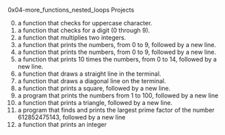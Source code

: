 0x04-more_functions_nested_loops Projects

0. a function that checks for uppercase character.
1. a function that checks for a digit (0 through 9).
2. a function that multiplies two integers.
3. a function that prints the numbers, from 0 to 9, followed by a new line.
4. a function that prints the numbers, from 0 to 9, followed by a new line.
5. a function that prints 10 times the numbers, from 0 to 14, followed by a new line.
6. a function that draws a straight line in the terminal.
7. a function that draws a diagonal line on the terminal.
8. a function that prints a square, followed by a new line.
9.  a program that prints the numbers from 1 to 100, followed by a new line
10. a function that prints a triangle, followed by a new line.
11. a program that finds and prints the largest prime factor of the number 612852475143, followed by a new line
12. a function that prints an integer 
